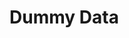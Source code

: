 <!DOCTYPE html>
<html lang="en">
<head>
    <meta charset="UTF-8">
    <meta name="viewport" content="width=device-width, initial-scale=1.0">
    <title>Basic Website with Dummy Data</title>
</head>
<body>
    <h1>Dummy Data</h1>
    <ul id="dummy-list"></ul>
</body>
</html>
